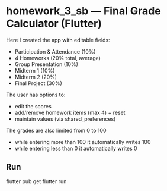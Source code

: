 ﻿# homework_3_sb — Final Grade Calculator (Flutter)


Here I created the app with editable fields:
  - Participation & Attendance (10%)
  - 4 Homeworks (20% total, average)
  - Group Presentation (10%)
  - Midterm 1 (10%)
  - Midterm 2 (20%)
  - Final Project (30%)

The user has options to:
- edit the scores
- add/remove homework items (max 4) + reset
- maintain values (via shared_preferences)

The grades are also limited from 0 to 100
- while entering more than 100 it automatically writes 100
- while entering less than 0 it automatically writes 0

## Run
flutter pub get
flutter run

